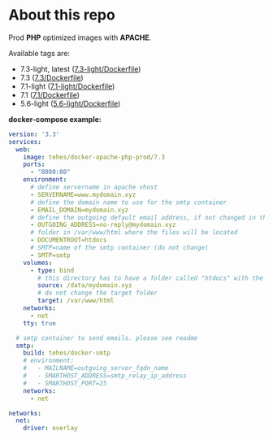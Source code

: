 # About this repo

Prod **PHP** optimized images with **APACHE**.

Available tags are:
- 7.3-light, latest ([7.3-light/Dockerfile](https://github.com/TehesFR/docker-apache-php-prod/blob/master/7.3-light/Dockerfile))
- 7.3 ([7.3/Dockerfile](https://github.com/TehesFR/docker-apache-php-prod/blob/master/7.3/Dockerfile))
- 7.1-light ([7.1-light/Dockerfile](https://github.com/TehesFR/docker-apache-php-prod/blob/master/7.1-light/Dockerfile))
- 7.1 ([7.1/Dockerfile](https://github.com/TehesFR/docker-apache-php-prod/blob/master/7.1/Dockerfile))
- 5.6-light ([5.6-light/Dockerfile](https://github.com/TehesFR/docker-apache-php-prod/blob/master/5.6-light/Dockerfile))

**docker-compose example:**

```yaml
version: '3.3'
services:
  web:
    image: tehes/docker-apache-php-prod/7.3
    ports:
      - "8080:80"
    environment:
      # define servername in apache vhost
      - SERVERNAME=www.mydomain.xyz
      # define the domain name to use for the smtp container
      - EMAIL_DOMAIN=mydomain.xyz
      # define the outgoing default email address, if not changed in the app code
      - OUTGOING_ADDRESS=no-reply@mydomain.xyz
      # folder in /var/www/html where the files will be located
      - DOCUMENTROOT=htdocs
      # SMTP=name of the smtp container (do not change)
      - SMTP=smtp
    volumes:
      - type: bind
        # this directory has to have a folder called "htdocs" with the website content
        source: /data/mydomain.xyz
        # do not change the target folder
        target: /var/www/html
    networks:
      - net
    tty: true

  # smtp container to send emails. please see readme
  smtp:
    build: tehes/docker-smtp
    # environment:
    #   - MAILNAME=outgoing_server_fqdn_name
    #   - SMARTHOST_ADDRESS=smtp_relay_ip_address
    #   - SMARTHOST_PORT=25
    networks:
      - net

networks:
  net:
    driver: overlay
```
